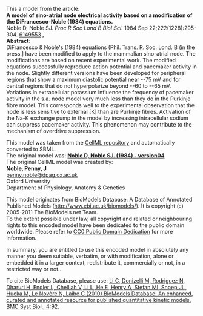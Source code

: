 

This a model from the article:  
**A model of sino-atrial node electrical activity based on a modification of the DiFrancesco-Noble (1984) equations.**   
Noble D, Noble SJ. _Proc R Soc Lond B Biol Sci._ 1984 Sep
22;222(1228):295-304. [6149553](http://www.ncbi.nlm.nih.gov/pubmed/6149553) ,  
**Abstract:**   
DiFrancesco & Noble's (1984) equations (Phil. Trans. R. Soc. Lond. B (in the
press.] have been modified to apply to the mammalian sino-atrial node. The
modifications are based on recent experimental work. The modified equations
successfully reproduce action potential and pacemaker activity in the node.
Slightly different versions have been developed for peripheral regions that
show a maximum diastolic potential near --75 mV and for central regions that
do not hyperpolarize beyond --60 to --65 mV. Variations in extracellular
potassium influence the frequency of pacemaker activity in the s.a. node model
very much less than they do in the Purkinje fibre model. This corresponds well
to the experimental observation that the node is less sensitive to external
[K] than are Purkinje fibres. Activation of the Na-K exchange pump in the
model by increasing intracellular sodium can suppress pacemaker activity. This
phenomenon may contribute to the mechanism of overdrive suppression.

This model was taken from the [CellML
repository](http://www.cellml.org/models) and automatically converted to SBML.  
The original model was: [ **Noble D, Noble SJ. (1984) - version04**
](http://www.cellml.org/models/noble_noble_1984_version04)  
The original CellML model was created by:  
**Noble, Penny, J**   
penny.noble@dpag.ox.ac.uk  
Oxford University  
Department of Physiology, Anatomy & Genetics  

This model originates from BioModels Database: A Database of Annotated
Published Models (http://www.ebi.ac.uk/biomodels/). It is copyright (c)
2005-2011 The BioModels.net Team.  
To the extent possible under law, all copyright and related or neighbouring
rights to this encoded model have been dedicated to the public domain
worldwide. Please refer to [CC0 Public Domain
Dedication](http://creativecommons.org/publicdomain/zero/1.0/) for more
information.

In summary, you are entitled to use this encoded model in absolutely any
manner you deem suitable, verbatim, or with modification, alone or embedded it
in a larger context, redistribute it, commercially or not, in a restricted way
or not..  
  
To cite BioModels Database, please use: [Li C, Donizelli M, Rodriguez N,
Dharuri H, Endler L, Chelliah V, Li L, He E, Henry A, Stefan MI, Snoep JL,
Hucka M, Le Novère N, Laibe C (2010) BioModels Database: An enhanced, curated
and annotated resource for published quantitative kinetic models. BMC Syst
Biol., 4:92.](http://www.ncbi.nlm.nih.gov/pubmed/20587024)

